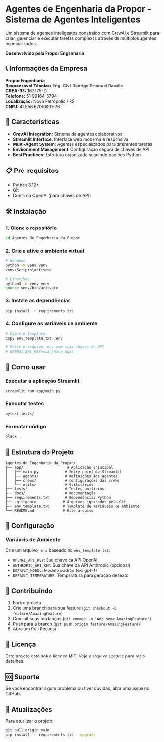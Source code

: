 # Agentes de Engenharia da Propor - Sistema de Agentes Inteligentes

Um sistema de agentes inteligentes construído com CrewAI e Streamlit para criar, gerenciar e executar tarefas complexas através de múltiplos agentes especializados.

**Desenvolvido pela Propor Engenharia**

## 📞 Informações da Empresa

**Propor Engenharia**  
**Responsável Técnico:** Eng. Civil Rodrigo Emanuel Rabello  
**CREA-RS:** 167.175-D  
**Telefone:** 51 99164-6794  
**Localização:** Nova Petrópolis / RS  
**CNPJ:** 41.556.670/0001-76

## 🚀 Características

- **CrewAI Integration**: Sistema de agentes colaborativos
- **Streamlit Interface**: Interface web moderna e responsiva
- **Multi-Agent System**: Agentes especializados para diferentes tarefas
- **Environment Management**: Configuração segura de chaves de API
- **Best Practices**: Estrutura organizada seguindo padrões Python

## 📋 Pré-requisitos

- Python 3.12+
- Git
- Conta na OpenAI (para chaves de API)

## 🛠️ Instalação

### 1. Clone o repositório
```bash
cd Agentes_de_Engenharia_da_Propor
```

### 2. Crie e ative o ambiente virtual
```bash
# Windows
python -m venv venv
venv\Scripts\activate

# Linux/Mac
python3 -m venv venv
source venv/bin/activate
```

### 3. Instale as dependências
```bash
pip install -r requirements.txt
```

### 4. Configure as variáveis de ambiente
```bash
# Copie o template
copy env_template.txt .env

# Edite o arquivo .env com suas chaves de API
# OPENAI_API_KEY=sua_chave_aqui
```

## 🚀 Como usar

### Executar a aplicação Streamlit
```bash
streamlit run app/main.py
```

### Executar testes
```bash
pytest tests/
```

### Formatar código
```bash
black .
```

## 📁 Estrutura do Projeto

```
Agentes_de_Engenharia_da_Propor/
├── app/                    # Aplicação principal
│   ├── main.py            # Entry point do Streamlit
│   ├── agents/            # Definições dos agentes
│   ├── crews/             # Configurações das crews
│   └── utils/             # Utilitários
├── tests/                 # Testes unitários
├── docs/                  # Documentação
├── requirements.txt       # Dependências Python
├── .gitignore            # Arquivos ignorados pelo Git
├── env_template.txt      # Template de variáveis de ambiente
└── README.md             # Este arquivo
```

## 🔧 Configuração

### Variáveis de Ambiente

Crie um arquivo `.env` baseado no `env_template.txt`:

- `OPENAI_API_KEY`: Sua chave da API OpenAI
- `ANTHROPIC_API_KEY`: Sua chave da API Anthropic (opcional)
- `DEFAULT_MODEL`: Modelo padrão (ex: gpt-4)
- `DEFAULT_TEMPERATURE`: Temperatura para geração de texto

## 🤝 Contribuindo

1. Fork o projeto
2. Crie uma branch para sua feature (`git checkout -b feature/AmazingFeature`)
3. Commit suas mudanças (`git commit -m 'Add some AmazingFeature'`)
4. Push para a branch (`git push origin feature/AmazingFeature`)
5. Abra um Pull Request

## 📝 Licença

Este projeto está sob a licença MIT. Veja o arquivo `LICENSE` para mais detalhes.

## 🆘 Suporte

Se você encontrar algum problema ou tiver dúvidas, abra uma issue no GitHub.

## 🔄 Atualizações

Para atualizar o projeto:

```bash
git pull origin main
pip install -r requirements.txt --upgrade
``` 